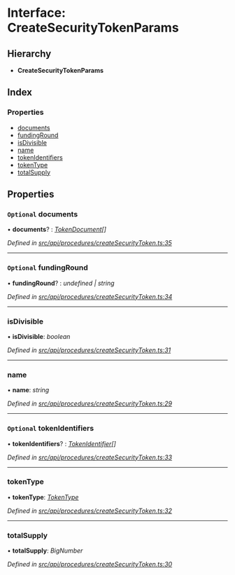 # Interface: CreateSecurityTokenParams

## Hierarchy

* **CreateSecurityTokenParams**

## Index

### Properties

* [documents](api_procedures.createsecuritytokenparams.md#optional-documents)
* [fundingRound](api_procedures.createsecuritytokenparams.md#optional-fundinground)
* [isDivisible](api_procedures.createsecuritytokenparams.md#isdivisible)
* [name](api_procedures.createsecuritytokenparams.md#name)
* [tokenIdentifiers](api_procedures.createsecuritytokenparams.md#optional-tokenidentifiers)
* [tokenType](api_procedures.createsecuritytokenparams.md#tokentype)
* [totalSupply](api_procedures.createsecuritytokenparams.md#totalsupply)

## Properties

### `Optional` documents

• **documents**? : *[TokenDocument](types.tokendocument.md)[]*

*Defined in [src/api/procedures/createSecurityToken.ts:35](https://github.com/PolymathNetwork/polymesh-sdk/blob/d7c2770/src/api/procedures/createSecurityToken.ts#L35)*

___

### `Optional` fundingRound

• **fundingRound**? : *undefined | string*

*Defined in [src/api/procedures/createSecurityToken.ts:34](https://github.com/PolymathNetwork/polymesh-sdk/blob/d7c2770/src/api/procedures/createSecurityToken.ts#L34)*

___

###  isDivisible

• **isDivisible**: *boolean*

*Defined in [src/api/procedures/createSecurityToken.ts:31](https://github.com/PolymathNetwork/polymesh-sdk/blob/d7c2770/src/api/procedures/createSecurityToken.ts#L31)*

___

###  name

• **name**: *string*

*Defined in [src/api/procedures/createSecurityToken.ts:29](https://github.com/PolymathNetwork/polymesh-sdk/blob/d7c2770/src/api/procedures/createSecurityToken.ts#L29)*

___

### `Optional` tokenIdentifiers

• **tokenIdentifiers**? : *[TokenIdentifier](types.tokenidentifier.md)[]*

*Defined in [src/api/procedures/createSecurityToken.ts:33](https://github.com/PolymathNetwork/polymesh-sdk/blob/d7c2770/src/api/procedures/createSecurityToken.ts#L33)*

___

###  tokenType

• **tokenType**: *[TokenType](../modules/types.md#tokentype)*

*Defined in [src/api/procedures/createSecurityToken.ts:32](https://github.com/PolymathNetwork/polymesh-sdk/blob/d7c2770/src/api/procedures/createSecurityToken.ts#L32)*

___

###  totalSupply

• **totalSupply**: *BigNumber*

*Defined in [src/api/procedures/createSecurityToken.ts:30](https://github.com/PolymathNetwork/polymesh-sdk/blob/d7c2770/src/api/procedures/createSecurityToken.ts#L30)*

